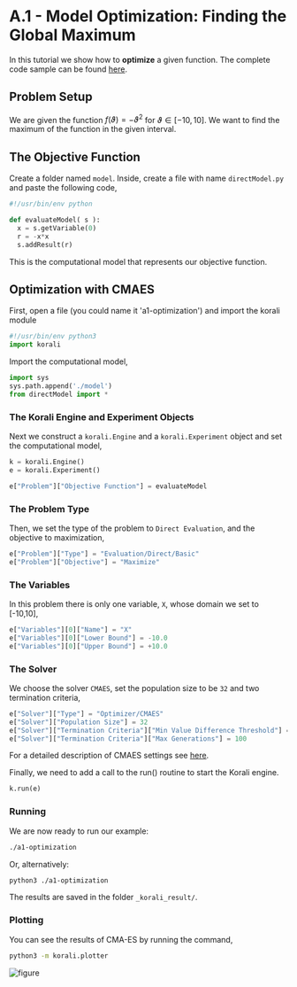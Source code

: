 # A.1 - Model Optimization: Finding the Global Maximum

In this tutorial we show how to **optimize** a given function. The complete code sample can be found [here](tutorials/a1-optimization/run-cmaes.py).

## Problem Setup

We are given the function $f(\vartheta)=-\vartheta^2$ for $\vartheta\in[-10,10]$.
We want to find the maximum of the function in the given interval.

##  The Objective Function

Create a folder named `model`. Inside, create a file with name `directModel.py` and paste the following code,

```python
#!/usr/bin/env python

def evaluateModel( s ):
  x = s.getVariable(0)
  r = -x*x
  s.addResult(r)
```

This is the computational model that represents our objective function.


## Optimization with CMAES

First, open a file (you could name it 'a1-optimization') and import the korali module
```python
#!/usr/bin/env python3
import korali
```
Import the computational model,
```python
import sys
sys.path.append('./model')
from directModel import *
```

###  The Korali Engine and Experiment Objects

Next we construct a `korali.Engine` and a `korali.Experiment` object and set the computational model,
```python
k = korali.Engine()
e = korali.Experiment()

e["Problem"]["Objective Function"] = evaluateModel
```


###  The Problem Type
Then, we set the type of the problem to `Direct Evaluation`, and the objective to maximization,
```python
e["Problem"]["Type"] = "Evaluation/Direct/Basic"
e["Problem"]["Objective"] = "Maximize"
```

###  The Variables
In this problem there is only one variable, `X`, whose domain we set to [-10,10],
```python
e["Variables"][0]["Name"] = "X"
e["Variables"][0]["Lower Bound"] = -10.0
e["Variables"][0]["Upper Bound"] = +10.0
```
###  The Solver
We choose the solver `CMAES`, set the population size to be `32` and two termination criteria,

```python
e["Solver"]["Type"] = "Optimizer/CMAES"
e["Solver"]["Population Size"] = 32
e["Solver"]["Termination Criteria"]["Min Value Difference Threshold"] = 1e-7
e["Solver"]["Termination Criteria"]["Max Generations"] = 100

```
For a detailed description of CMAES settings see [here](../../usage/solvers/cmaes.md).

Finally, we need to add a call to the run() routine to start the Korali engine.

```python
k.run(e)
```

###  Running

We are now ready to run our example:

```bash
./a1-optimization
```

Or, alternatively:

```bash
python3 ./a1-optimization
```
The results are saved in the folder `_korali_result/`.

###  Plotting

You can see the results of CMA-ES by running the command,
```sh
python3 -m korali.plotter
```

![figure](direct-cma.png)
